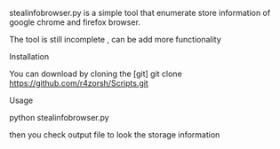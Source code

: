

stealinfobrowser.py is a simple tool that enumerate store information of google chrome and firefox browser.

The tool is still incomplete , can be add more functionality

Installation

You can download by cloning the [git] git clone https://github.com/r4zorsh/Scripts.git


Usage

python stealinfobrowser.py 

then you check output file to look the storage information
